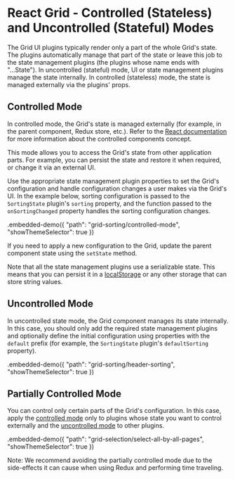 # React Grid - Controlled (Stateless) and Uncontrolled (Stateful) Modes

The Grid UI plugins typically render only a part of the whole Grid's state. The plugins automatically manage that part of the state or leave this job to the state management plugins (the plugins whose name ends with "...State"). In uncontrolled (stateful) mode, UI or state management plugins manage the state internally. In controlled (stateless) mode, the state is managed externally via the plugins' props.

## Controlled Mode

In controlled mode, the Grid's state is managed externally (for example, in the parent component, Redux store, etc.). Refer to the [React documentation](https://facebook.github.io/react/docs/forms.html#controlled-components) for more information about the controlled components concept.

This mode allows you to access the Grid's state from other application parts. For example, you can persist the state and restore it when required, or change it via an external UI.

Use the appropriate state management plugin properties to set the Grid's configuration and handle configuration changes a user makes via the Grid's UI. In the example below, sorting configuration is passed to the `SortingState` plugin's `sorting` property, and the function passed to the `onSortingChanged` property handles the sorting configuration changes.

.embedded-demo({ "path": "grid-sorting/controlled-mode", "showThemeSelector": true })

If you need to apply a new configuration to the Grid, update the parent component state using the `setState` method.

Note that all the state management plugins use a serializable state. This means that you can persist it in a [localStorage](https://developer.mozilla.org/en/docs/Web/API/Window/localStorage) or any other storage that can store string values.

## Uncontrolled Mode

In uncontrolled state mode, the Grid component manages its state internally. In this case, you should only add the required state management plugins and optionally define the initial configuration using properties with the `default` prefix (for example, the `SortingState` plugin's `defaultSorting` property).

.embedded-demo({ "path": "grid-sorting/header-sorting", "showThemeSelector": true })

## Partially Controlled Mode

You can control only certain parts of the Grid's configuration. In this case, apply the [controlled mode](#controlled-mode) only to plugins whose state you want to control externally and the [uncontrolled mode](#uncontrolled-mode) to other plugins.

.embedded-demo({ "path": "grid-selection/select-all-by-all-pages", "showThemeSelector": true })

Note: We recommend avoiding the partially controlled mode due to the side-effects it can cause when using Redux and performing time traveling.
